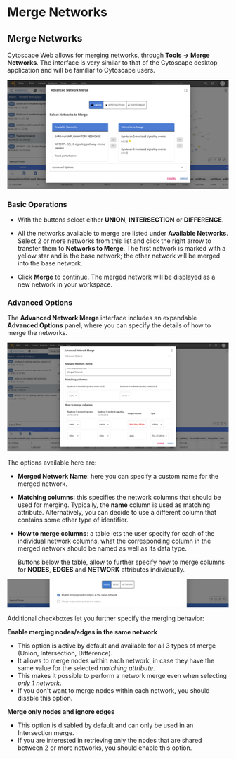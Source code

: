 Merge Networks
====================
<a id="merge"> </a>

<a id="merge_networks"> </a>
## Merge Networks

Cytoscape Web allows for merging networks, through **Tools → Merge Networks**. The interface is very similar to that of the Cytoscape desktop application and will be familiar to Cytoscape users. 

![](_static/images/Merge/merge_networks_1.png)

<a id="basic_operations"> </a>
### Basic Operations

-    With the buttons select either **UNION**, **INTERSECTION** or **DIFFERENCE**.

-    All the networks available to merge are listed under **Available Networks**.
     Select 2 or more networks from this list and click the right arrow to transfer
     them to **Networks to Merge**. The first network is marked with a yellow star and is the base network; the other network will 
     be merged into the base network.
     
-    Click **Merge** to continue. The merged network will be displayed as a new network in your workspace.

<a id="advanced_options"> </a>
### Advanced Options

The **Advanced Network Merge** interface includes an expandable
**Advanced Options** panel, where you can specify the details of
how to merge the networks.

![](_static/images/Merge/merge_networks_2.png)

The options available here are:

-    **Merged Network Name**: here you can specify a custom name for the merged network.

-    **Matching columns**: this specifies the network columns that should
     be used for merging. Typically, the **name** column is used as matching attribute.
     Alternatively, you can decide to use a different column that contains some other type of identifier.

-    **How to merge columns**: a table lets the user specify for each of
     the individual network columns, what the corresponding column in the
     merged network should be named as well as its data type.

     Buttons below the table, allow to further specify how to merge columns for **NODES**, **EDGES** and **NETWORK** attributes individually.

![](_static/images/Merge/merge_collapse_nodes.png)

Additional checkboxes let you further specify the merging behavior:

**Enable merging nodes/edges in the same network**
-   This option is active by default and available for all 3 types of merge (Union, Intersection, Difference).
-   It allows to merge nodes within each network, in case they have the same value for the selected *matching attribute*.
-   This makes it possible to perform a network merge even when selecting *only 1 network*.
-   If you don't want to merge nodes within each network, you should disable this option.

**Merge only nodes and ignore edges**
-   This option is disabled by default and can only be used in an Intersection merge.
-   If you are interested in retrieving only the nodes that are shared between 2 or more networks, you should enable this option.






